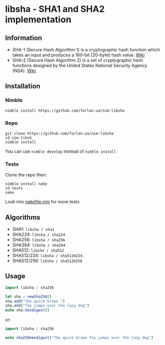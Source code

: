 libsha - SHA1 and SHA2 implementation
======

## Information
* SHA-1 (Secure Hash Algorithm 1) is a cryptographic hash function which takes an input and produces a 160-bit (20-byte) hash value. [Wiki](https://en.wikipedia.org/wiki/SHA-1)
* SHA-2 (Secure Hash Algorithm 2) is a set of cryptographic hash functions designed by the United States National Security Agency (NSA). [Wiki](https://en.wikipedia.org/wiki/SHA-1)

## Installation


### Nimble
```bash
nimble install https://github.com/forlan-ua/nim-libsha
```


### Repo
```
git clone https://github.com/forlan-ua/nim-libsha
cd nim-libsh
nimble install
```

You can use `nimble develop` instead of `nimble install`

### Tests

Clone the repo then:
```
nimble install nake
cd tests
nake
```

Look into [nakefile.nim](https://github.com/forlan-ua/nim-libsha/blob/master/tests/nakefile.nim) for more tests

## Algorithms

* SHA1: `libsha / sha1`
* SHA224: `libsha / sha224`
* SHA256: `libsha / sha256`
* SHA384: `libsha / sha384`
* SHA512: `libsha / sha512`
* SHA512/224: `libsha / sha512m224`
* SHA512/256: `libsha / sha512m256`

## Usage

```nim
import libsha / sha256

let sha = newSha256()
sha.add("The quick brown ")
sha.add("fox jumps over the lazy dog")
echo sha.hexdigest()
```

or:

```nim
import libsha / sha256

echo sha256hexdigest("The quick brown fox jumps over the lazy dog")
```